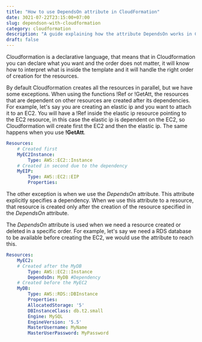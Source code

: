 ```yaml
---
title: "How to use DependsOn attribute in CloudFormation"
date: 3021-07-22T23:15:00+07:00
slug: dependson-with-cloudformation
category: cloudformation
description: "A guide explaining how the attribute DependsOn works in CloudFormation and how to use it"
draft: false
---
```



Cloudformation is a declarative language, that means that in Cloudformation you can declare what you want and the 
order does not matter, it will know how to interpret what is inside the template and it will handle the right order of creation for the resources.

By default Cloudformation creates all the resources in parallel, but we have some exceptions. When using the functions !Ref or !GetAtt, the resources that 
are dependent on other resources are created after its dependencies. For example, let's say you are creating an elastic ip and you want to 
attach it to an EC2. You will have a !Ref inside the elastic ip resource pointing to the EC2 resource, in this case the elastic ip is 
dependent on the EC2, so Cloudformation will create first the EC2 and then the elastic ip. The same happens when you use **!GetAtt**.

```yml
Resources:
    # Created first
    MyEC2Instance: 
        Type: AWS::EC2::Instance
    # Created in second due to the dependency
    MyEIP:
        Type: AWS::EC2::EIP
        Properties:
```

The other exception is when we use the *DependsOn* attribute. This attribute explicitly specifies a dependency. 
When we use this attribute to a resource, that resource is created only after the creation of the resource specified in the *DependsOn* attribute.

The *DependsOn* attribute is used when we need a resource created or deleted in a specific order. For example, let's say we need a RDS database
to be available before creating the EC2, we would use the attribute to reach this.

```yml
Resources:
    MyEC2:
    # Created after the MyDB
        Type: AWS::EC2::Instance
        DependsOn: MyDB #Dependency
    # Created before the MyEC2
    MyDB:
        Type: AWS::RDS::DBInstance
        Properties:
        AllocatedStorage: '5'
        DBInstanceClass: db.t2.small
        Engine: MySQL
        EngineVersion: '5.5'
        MasterUsername: MyName
        MasterUserPassword: MyPassword
```
